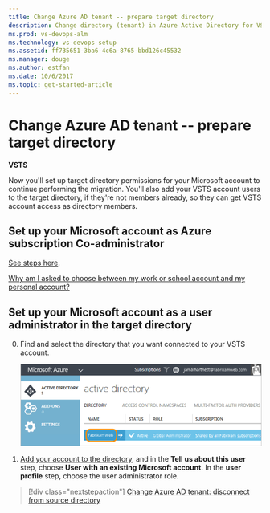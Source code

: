 ```yaml
---
title: Change Azure AD tenant -- prepare target directory
description: Change directory (tenant) in Azure Active Directory for VSTS -- prepare your source directory
ms.prod: vs-devops-alm
ms.technology: vs-devops-setup
ms.assetid: ff735651-3ba6-4c6a-8765-bbd126c45532
ms.manager: douge
ms.author: estfan
ms.date: 10/6/2017
ms.topic: get-started-article
---
```


#	Change Azure AD tenant -- prepare target directory

**VSTS**

Now you'll set up target directory permissions for your Microsoft account 
to continue performing the migration. You'll also add your VSTS 
account users to the target directory, if they're not members already, 
so they can get VSTS account access as directory members.

## Set up your Microsoft account as Azure subscription Co-administrator

[See steps here](/azure/billing/billing-add-change-azure-subscription-administrator.md).

[Why am I asked to choose between my work or school account and my personal account?](faq-azure-access.md#ChooseOrgAcctMSAcct)


## Set up your Microsoft account as a user administrator in the target directory

0.	Find and select the directory that you want connected to your VSTS account.

	![Find target directory](_img/change-azure-active-directory/azure-choose-target-directory.png)

0.	[Add your account to the directory](https://docs.microsoft.com/en-us/azure/active-directory/active-directory-create-users), and in the **Tell us about this user** step, choose **User with an existing Microsoft account**.  In the **user profile** step, choose the user administrator role.



> [!div class="nextstepaction"]
> [Change Azure AD tenant: disconnect from source directory](change-azure-ad-vsts-account-disconnect.md)

